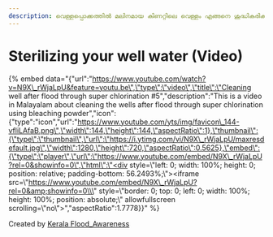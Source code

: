```yaml
---
description: വെള്ളപ്പൊക്കത്തിൽ മലിനമായ കിണറ്റിലെ വെള്ളം എങ്ങനെ ശുദ്ധികരിക്കാം
---
```


# Sterilizing your well water \(Video\)

{% embed data="{\"url\":\"https://www.youtube.com/watch?v=N9X\_rWjaLpU&feature=youtu.be\",\"type\":\"video\",\"title\":\"Cleaning well after flood through super chlorination \#5\",\"description\":\"This is a video in Malayalam about cleaning the wells after flood through super chlorination using bleaching powder\",\"icon\":{\"type\":\"icon\",\"url\":\"https://www.youtube.com/yts/img/favicon\_144-vfliLAfaB.png\",\"width\":144,\"height\":144,\"aspectRatio\":1},\"thumbnail\":{\"type\":\"thumbnail\",\"url\":\"https://i.ytimg.com/vi/N9X\_rWjaLpU/maxresdefault.jpg\",\"width\":1280,\"height\":720,\"aspectRatio\":0.5625},\"embed\":{\"type\":\"player\",\"url\":\"https://www.youtube.com/embed/N9X\_rWjaLpU?rel=0&showinfo=0\",\"html\":\"<div style=\\\"left: 0; width: 100%; height: 0; position: relative; padding-bottom: 56.2493%;\\\"><iframe src=\\\"https://www.youtube.com/embed/N9X\_rWjaLpU?rel=0&amp;showinfo=0\\\" style=\\\"border: 0; top: 0; left: 0; width: 100%; height: 100%; position: absolute;\\\" allowfullscreen scrolling=\\\"no\\\"></iframe></div>\",\"aspectRatio\":1.7778}}" %}

Created by [Kerala Flood\_Awareness](https://www.youtube.com/channel/UCTRQxF0ZqselrQoVaKb1Naw)  


